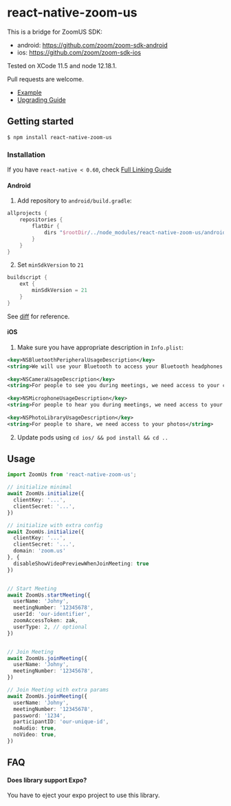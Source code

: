 
# react-native-zoom-us

This is a bridge for ZoomUS SDK:
- android: https://github.com/zoom/zoom-sdk-android
- ios: https://github.com/zoom/zoom-sdk-ios

Tested on XCode 11.5 and node 12.18.1.

Pull requests are welcome.

- [Example](https://github.com/mieszko4/react-native-zoom-us-test)
- [Upgrading Guide](https://github.com/mieszko4/react-native-zoom-us/tree/master/docs/UPGRADING.md)

## Getting started

`$ npm install react-native-zoom-us`

### Installation

If you have `react-native < 0.60`, check [Full Linking Guide](https://github.com/mieszko4/react-native-zoom-us/tree/master/docs/LINKING.md)

#### Android

1. Add repository to `android/build.gradle`:
```gradle
allprojects {
    repositories {
        flatDir {
            dirs "$rootDir/../node_modules/react-native-zoom-us/android/libs"
        }
    }
}   
```

2. Set `minSdkVersion` to `21`
```gradle
buildscript {
    ext {
        minSdkVersion = 21
    }
}
```

See [diff](https://github.com/mieszko4/react-native-zoom-us-test/pull/10/commits/cabdb876cc40f78f0a6d977d38377497be5e0726) for reference.

#### iOS
1. Make sure you have appropriate description in `Info.plist`:
```xml
<key>NSBluetoothPeripheralUsageDescription</key>
<string>We will use your Bluetooth to access your Bluetooth headphones.</string>
	
<key>NSCameraUsageDescription</key>
<string>For people to see you during meetings, we need access to your camera.</string>
	
<key>NSMicrophoneUsageDescription</key>
<string>For people to hear you during meetings, we need access to your microphone.</string>
	
<key>NSPhotoLibraryUsageDescription</key>
<string>For people to share, we need access to your photos</string>
```

2. Update pods using `cd ios/ && pod install && cd ..`

## Usage
```typescript
import ZoomUs from 'react-native-zoom-us';

// initialize minimal
await ZoomUs.initialize({
  clientKey: '...',
  clientSecret: '...',
})

// initialize with extra config
await ZoomUs.initialize({
  clientKey: '...',
  clientSecret: '...',
  domain: 'zoom.us'
}, {
  disableShowVideoPreviewWhenJoinMeeting: true
})


// Start Meeting
await ZoomUs.startMeeting({
  userName: 'Johny',
  meetingNumber: '12345678',
  userId: 'our-identifier',
  zoomAccessToken: zak,
  userType: 2, // optional
})


// Join Meeting
await ZoomUs.joinMeeting({
  userName: 'Johny',
  meetingNumber: '12345678',
})

// Join Meeting with extra params
await ZoomUs.joinMeeting({
  userName: 'Johny',
  meetingNumber: '12345678',
  password: '1234',
  participantID: 'our-unique-id',
  noAudio: true,
  noVideo: true,
})
```


## FAQ

#### Does library support Expo?
You have to eject your expo project to use this library.
